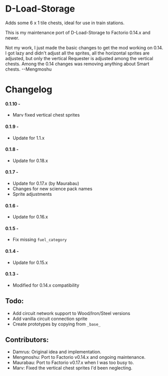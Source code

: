 # D-Load-Storage
Adds some 6 x 1 tile chests, ideal for use in train stations.

This is my maintenance port of D-Load-Storage to Factorio 0.14.x and newer. 

Not my work, I just made the basic changes to get the mod working on 0.14. I got lazy and didn't adjust all the sprites, all the horizontal sprites are adjusted, but only the vertical Requester is adjusted among the vertical chests. Among the 0.14 changes was removing anything about Smart chests.
--Mengmoshu

# Changelog
#### 0.1.10 -
* Marv fixed vertical chest sprites

#### 0.1.9 -
* Update for 1.1.x

#### 0.1.8 -
* Update for 0.18.x

#### 0.1.7 -
* Update for 0.17.x (by Maurabau)
* Changes for new science pack names
* Sprite adjustments

#### 0.1.6 -
* Update for 0.16.x

#### 0.1.5 -
* Fix missing `fuel_category`

#### 0.1.4 -
* Update for 0.15.x

#### 0.1.3 -
* Modified for 0.14.x compatibility

## Todo:
* Add circuit network support to Wood/Iron/Steel versions
* Add vanilla circuit connection sprite
* Create prototypes by copying from `_base_`

## Contributors:
* Damrus: Original idea and implementation.
* Mengmoshu: Port to Factorio v0.14.x and ongoing maintenance.
* Maurabau: Port to Factorio v0.17.x when I was too busy to.
* Marv: Fixed the vertical chest sprites I'd been neglecting.
